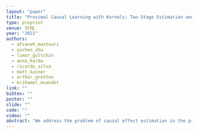 ```yaml
---
layout: "paper"
title: "Proximal Causal Learning with Kernels: Two-Stage Estimation and Moment Restriction"
type: preprint
venue: ICML
year: "2021"
authors:
  - afsaneh_mastouri
  - yuchen_zhu
  - limor_gultchin
  - anna_korba
  - ricardo_silva
  - matt_kusner
  - arthur_gretton
  - krikamol_muandet
link: ""
bibtex: ""
poster: ""
slide: ""
code: ""
video: ""
abstract: "We address the problem of causal effect estimation in the presence of unobserved confounding, but where proxies for the latent confounder(s) are observed. We propose two kernel-based methods for nonlinear causal effect estimation in this setting: (a) a two-stage regression approach, and (b) a conditional moment restrictions approach. We focus on the proximal causal learning setting but our methods can be used to solve a wider class of inverse problems characterised by a Fredholm integral equation. In particular, we provide a unifying view of two-stage and moment restriction approaches for solving this problem in a nonlinear setting. We provide consistency guarantees for each algorithm, and we demonstrate these approaches achieve competitive results on synthetic data and data simulating a real-world task. In particular, our approach outperforms earlier methods that are not suited to leverage proxy variables."
---
```

